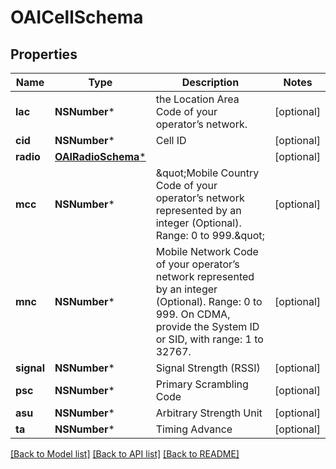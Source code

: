 # OAICellSchema

## Properties
Name | Type | Description | Notes
------------ | ------------- | ------------- | -------------
**lac** | **NSNumber*** | the Location Area Code of your operator’s network. | [optional] 
**cid** | **NSNumber*** | Cell ID | [optional] 
**radio** | [**OAIRadioSchema***](OAIRadioSchema.md) |  | [optional] 
**mcc** | **NSNumber*** | \&quot;Mobile Country Code of your operator’s network represented by an integer (Optional). Range: 0 to 999.\&quot; | [optional] 
**mnc** | **NSNumber*** | Mobile Network Code of your operator’s network represented by an integer (Optional). Range: 0 to 999. On CDMA, provide the System ID or SID, with range: 1 to 32767. | [optional] 
**signal** | **NSNumber*** | Signal Strength (RSSI) | [optional] 
**psc** | **NSNumber*** | Primary Scrambling Code | [optional] 
**asu** | **NSNumber*** | Arbitrary Strength Unit | [optional] 
**ta** | **NSNumber*** | Timing Advance | [optional] 

[[Back to Model list]](../README.md#documentation-for-models) [[Back to API list]](../README.md#documentation-for-api-endpoints) [[Back to README]](../README.md)


